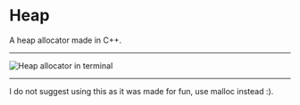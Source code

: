 # Heap
A heap allocator made in C++.

---

![Heap allocator in terminal](https://github.com/ThatLukeDev/heap/assets/76230394/c925b64a-42f8-49fc-81e6-cab954ad8ed0)

---

I do not suggest using this as it was made for fun, use malloc instead :).
